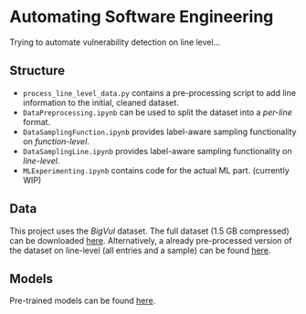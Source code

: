 # Automating Software Engineering
Trying to automate vulnerability detection on line level...

## Structure
- `process_line_level_data.py` contains a pre-processing script to add line information to the initial, cleaned dataset.
- `DataPreprocessing.ipynb` can be used to split the dataset into a _per-line_ format.
- `DataSamplingFunction.ipynb` provides label-aware sampling functionality on _function-level_.
- `DataSamplingLine.ipynb` provides label-aware sampling functionality on _line-level_.
- `MLExperimenting.ipynb` contains code for the actual ML part. (currently WIP)

## Data
This project uses the _BigVul_ dataset. The full dataset (1.5 GB compressed) can be downloaded [here](https://drive.google.com/file/d/1-0VhnHBp9IGh90s2wCNjeCMuy70HPl8X/view?usp=sharing).
Alternatively, a already pre-processed version of the dataset on line-level (all entries and a sample) can be found [here](https://drive.google.com/drive/folders/1O6IBl6rN3U6ECROFGWGW2w0L-GztY8p5?usp=sharing).

## Models
Pre-trained models can be found [here](https://drive.google.com/drive/folders/1ex_OStFQw_AYxB-a8mmNqj35ocsut6m2?usp=sharing).
